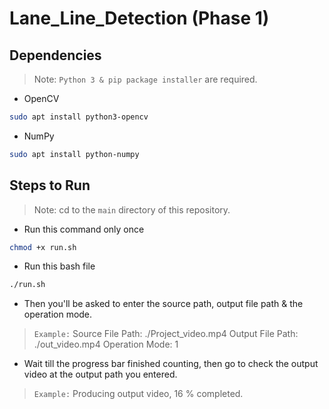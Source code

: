 # Lane_Line_Detection (Phase 1)

## Dependencies
> Note: `Python 3 & pip package installer` are required.
- OpenCV
```bash
sudo apt install python3-opencv
```
- NumPy
```bash
sudo apt install python-numpy
```


## Steps to Run
> Note: cd to the `main` directory of this repository.
- Run this command only once
```bash
chmod +x run.sh
```
- Run this bash file
```bash
./run.sh
```
- Then you'll be asked to enter the source path, output file path & the operation mode.
> `Example:`
Source File Path: ./Project_video.mp4
Output File Path: ./out_video.mp4
Operation Mode: 1
- Wait till the progress bar finished counting, then go to check the output video at the output path you entered.
> `Example:`
Producing output video, 16 % completed.
